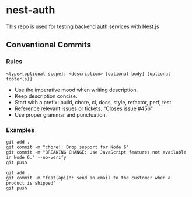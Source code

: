 # nest-auth

This repo is used for testing backend auth services with Nest.js

## Conventional Commits

### Rules

`<type>[optional scope]: <description>
[optional body]
[optional footer(s)]`

- Use the imperative mood when writing description.
- Keep description concise.
- Start with a prefix: build, chore, ci, docs, style, refactor, perf, test.
- Reference relevant issues or tickets: "Closes issue #456".
- Use proper grammar and punctuation.

### Examples

```console
git add .
git commit -m "chore!: Drop support for Node 6"
git commit -m "BREAKING CHANGE: Use JavaScript features not available in Node 6." --no-verify
git push
```

```console
git add .
git commit -m "feat(api)!: send an email to the customer when a product is shipped"
git push
```

